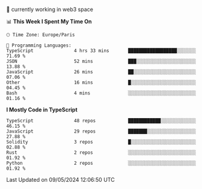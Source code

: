 🔭 currently working in web3 space

<!--START_SECTION:waka-->
📊 **This Week I Spent My Time On** 

```text
🕑︎ Time Zone: Europe/Paris

💬 Programming Languages: 
TypeScript               4 hrs 33 mins       ██████████████████░░░░░░░   71.69 % 
JSON                     52 mins             ███░░░░░░░░░░░░░░░░░░░░░░   13.88 % 
JavaScript               26 mins             ██░░░░░░░░░░░░░░░░░░░░░░░   07.06 % 
Other                    16 mins             █░░░░░░░░░░░░░░░░░░░░░░░░   04.45 % 
Bash                     4 mins              ░░░░░░░░░░░░░░░░░░░░░░░░░   01.16 % 
```

**I Mostly Code in TypeScript** 

```text
TypeScript               48 repos            ████████████░░░░░░░░░░░░░   46.15 % 
JavaScript               29 repos            ███████░░░░░░░░░░░░░░░░░░   27.88 % 
Solidity                 3 repos             █░░░░░░░░░░░░░░░░░░░░░░░░   02.88 % 
Rust                     2 repos             ░░░░░░░░░░░░░░░░░░░░░░░░░   01.92 % 
Python                   2 repos             ░░░░░░░░░░░░░░░░░░░░░░░░░   01.92 % 
```




 Last Updated on 09/05/2024 12:06:50 UTC
<!--END_SECTION:waka-->
